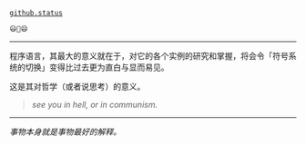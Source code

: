 [`github.status`](https://githubstatus.com/)

~~~~ postscript
😃🤔😄
~~~~

----


程序语言，其最大的意义就在于，对它的各个实例的研究和掌握，将会令「符号系统的切换」变得比过去更为直白与显而易见。

这是其对哲学（或者说思考）的意义。

> *see you in hell, or in communism.*

------

*事物本身就是事物最好的解释。*
